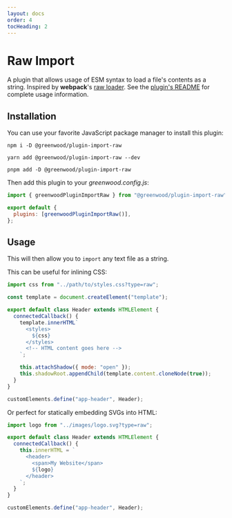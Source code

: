 ```yaml
---
layout: docs
order: 4
tocHeading: 2
---
```


# Raw Import

A plugin that allows usage of ESM syntax to load a file's contents as a string. Inspired by **webpack**'s [raw loader](https://v4.webpack.js.org/loaders/raw-loader/). See the [plugin's README](https://github.com/ProjectEvergreen/greenwood/tree/master/packages/plugin-import-raw) for complete usage information.

## Installation

You can use your favorite JavaScript package manager to install this plugin:

<!-- prettier-ignore-start -->
<app-ctc-block variant="runners">

  ```shell
  npm i -D @greenwood/plugin-import-raw
  ```

  ```shell
  yarn add @greenwood/plugin-import-raw --dev
  ```

  ```shell
  pnpm add -D @greenwood/plugin-import-raw
  ```

</app-ctc-block>

<!-- prettier-ignore-end -->

Then add this plugin to your _greenwood.config.js_:

<!-- prettier-ignore-start -->

<app-ctc-block variant="snippet" heading="greenwood.config.js">

  ```js
  import { greenwoodPluginImportRaw } from "@greenwood/plugin-import-raw";

  export default {
    plugins: [greenwoodPluginImportRaw()],
  };
  ```

</app-ctc-block>

<!-- prettier-ignore-end -->

## Usage

This will then allow you to `import` any text file as a string.

This can be useful for inlining CSS:

<!-- prettier-ignore-start -->

<app-ctc-block variant="snippet">

  ```js
  import css from "../path/to/styles.css?type=raw";

  const template = document.createElement("template");

  export default class Header extends HTMLElement {
    connectedCallback() {
      template.innerHTML`
        <styles>
          ${css}
        </styles>
        <!-- HTML content goes here -->
      `;

      this.attachShadow({ mode: "open" });
      this.shadowRoot.appendChild(template.content.cloneNode(true));
    }
  }

  customElements.define("app-header", Header);
  ```

</app-ctc-block>

<!-- prettier-ignore-end -->

Or perfect for statically embedding SVGs into HTML:

<!-- prettier-ignore-start -->

<app-ctc-block variant="snippet">

  ```js
  import logo from "../images/logo.svg?type=raw";

  export default class Header extends HTMLElement {
    connectedCallback() {
      this.innerHTML = `
        <header>
          <span>My Website</span>
          ${logo}
        </header>
      `;
    }
  }

  customElements.define("app-header", Header);
  ```

</app-ctc-block>

<!-- prettier-ignore-end -->
